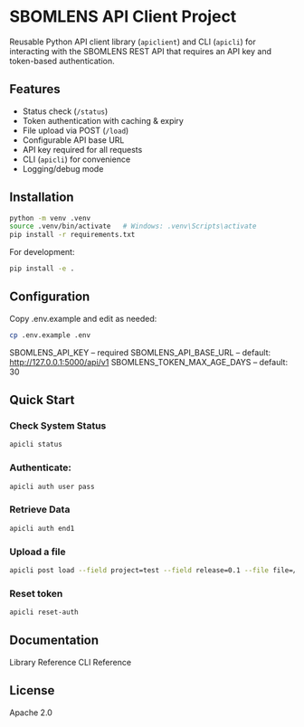 # SBOMLENS API Client Project

Reusable Python API client library (`apiclient`) and CLI (`apicli`) for interacting with the SBOMLENS REST API that requires an API key and token-based authentication.

## Features
- Status check (`/status`)
- Token authentication with caching & expiry
- File upload via POST (`/load`)
- Configurable API base URL
- API key required for all requests
- CLI (`apicli`) for convenience
- Logging/debug mode

## Installation

```bash
python -m venv .venv
source .venv/bin/activate   # Windows: .venv\Scripts\activate
pip install -r requirements.txt
```

For development:
```bash
pip install -e .
```

## Configuration

Copy .env.example and edit as needed:

```bash
cp .env.example .env
```

SBOMLENS_API_KEY – required
SBOMLENS_API_BASE_URL – default: http://127.0.0.1:5000/api/v1
SBOMLENS_TOKEN_MAX_AGE_DAYS – default: 30

## Quick Start

### Check System Status

```bash
apicli status
```

### Authenticate:

```bash
apicli auth user pass
```

### Retrieve Data

```bash
apicli auth end1
```

### Upload a file

```bash
apicli post load --field project=test --field release=0.1 --file file=/tmp/test.json
```

###  Reset token

```bash
apicli reset-auth
```

## Documentation

Library Reference
CLI Reference

## License

Apache 2.0